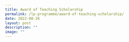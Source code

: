 ```yaml
---
title: Award of Teaching Scholarship
permalink: /lp-programme/award-of-teaching-scholarship/
date: 2022-08-26
layout: post
description: ""
image: ""
---
```

